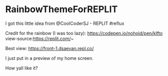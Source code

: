 # RainbowThemeForREPLIT

I got this little idea from @CoolCoderSJ - REPLIT #reflux

Credit for the rainbow (I was too lazy): https://codepen.io/nohoid/pen/kIfto
view-source:https://replit.com/~

Best view: https://front-1.dsaevan.repl.co/

I just put in a preview of my home screen.

How yall like it?
